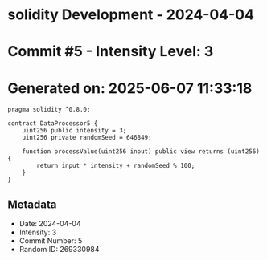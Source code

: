 ﻿# solidity Development - 2024-04-04
# Commit #5 - Intensity Level: 3
# Generated on: 2025-06-07 11:33:18
```solidity
pragma solidity ^0.8.0;

contract DataProcessor5 {
    uint256 public intensity = 3;
    uint256 private randomSeed = 646849;

    function processValue(uint256 input) public view returns (uint256) {
        return input * intensity + randomSeed % 100;
    }
}
```
## Metadata
- Date: 2024-04-04
- Intensity: 3
- Commit Number: 5
- Random ID: 269330984
